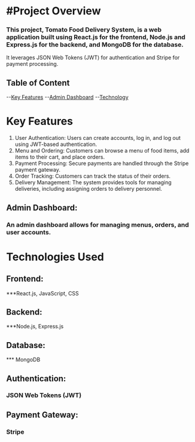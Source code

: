 # #Project Overview
 ### This project, Tomato Food Delivery System, is a web application built using React.js for the frontend, Node.js and Express.js for the backend, and MongoDB for the database. 
 It leverages JSON Web Tokens (JWT) for authentication and Stripe for payment processing.


## Table of Content 

--[Key Features](#keyfeatures)
--[Admin Dashboard](#admindashboard)
--[Technology](#technology)
# Key Features

1. User Authentication: 
   Users can create accounts, log in, and log out using JWT-based authentication.
2. Menu and Ordering: 
Customers can browse a menu of food items, add items to their cart, and place orders.
3. Payment Processing: 
Secure payments are handled through the Stripe payment gateway.
4. Order Tracking: 
Customers can track the status of their orders.
5. Delivery Management: 
The system provides tools for managing deliveries, including assigning orders to delivery personnel.

## Admin Dashboard: 
### An admin dashboard allows for managing menus, orders, and user accounts.

# Technologies Used
## Frontend: 
 ***React.js, JavaScript, CSS
## Backend: 
***Node.js, Express.js
## Database: 
*** MongoDB
## Authentication: 
### JSON Web Tokens (JWT)
## Payment Gateway: 
### Stripe

